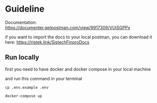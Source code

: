 # Guideline

Documentation: https://documenter.getpostman.com/view/9917309/VUjSGPPx

if you want to import the docs to your local postman, you can download it here: https://ristek.link/SistechFinproDocs

## Run locally

first you need to have docker and docker compose in your local machine

and run this command in your terminal

`cp .env.example .env`

`docker-compose up`
